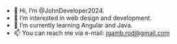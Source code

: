 - 👋 Hi, I’m @JohnDeveloper2024.
- 👀 I’m interested in web design and development.
- 🌱 I’m currently learning Angular and Java.
- 📫 You can reach me via e-mail: jgamb.rod@gmail.com

<!---
JohnDeveloper2022/JohnDeveloper2022 is a ✨ special ✨ repository because its `README.md` (this file) appears on your GitHub profile.
You can click the Preview link to take a look at your changes.
--->
